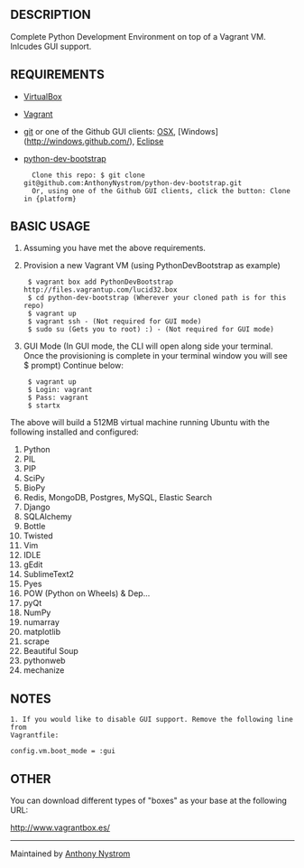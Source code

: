 ## DESCRIPTION

Complete Python Development Environment on top of a Vagrant VM. Inlcudes GUI support.



## REQUIREMENTS


* [VirtualBox](http://www.virtualbox.org/)
* [Vagrant](http://www.vagrantup.com/)
* [git](http://git-scm.com/downloads)
or one of the Github GUI clients: [OSX](http://mac.github.com/), [Windows] (http://windows.github.com/), [Eclipse](http://eclipse.github.com/)
* [python-dev-bootstrap](https://github.com/AnthonyNystrom/python-dev-bootstrap)

		Clone this repo: $ git clone git@github.com:AnthonyNystrom/python-dev-bootstrap.git
		Or, using one of the Github GUI clients, click the button: Clone in {platform}

## BASIC USAGE

1. Assuming you have met the above requirements. 
2. Provision a new Vagrant VM (using PythonDevBootstrap as example)

        $ vagrant box add PythonDevBootstrap http://files.vagrantup.com/lucid32.box
        $ cd python-dev-bootstrap (Wherever your cloned path is for this repo)
        $ vagrant up
 		$ vagrant ssh - (Not required for GUI mode)
 		$ sudo su (Gets you to root) :) - (Not required for GUI mode)
 		
3. GUI Mode (In GUI mode, the CLI will open along side your terminal. Once the provisioning is complete in your terminal window you will see $ prompt) Continue below:

		$ vagrant up
		$ Login: vagrant
		$ Pass: vagrant
		$ startx

 		
The above will build a 512MB virtual machine running Ubuntu with the following installed and configured:

1. Python
2. PIL
3. PIP
4. SciPy
5. BioPy
5. Redis, MongoDB, Postgres, MySQL, Elastic Search
6. Django
7. SQLAlchemy
8. Bottle
9. Twisted
10. Vim
11. IDLE
12. gEdit
13. SublimeText2
14. Pyes
15. POW (Python on Wheels) & Dep...
16. pyQt
17. NumPy
18. numarray
19. matplotlib
20. scrape
21. Beautiful Soup
22. pythonweb
23. mechanize

## NOTES

	1. If you would like to disable GUI support. Remove the following line from
	Vagrantfile: 
	
	config.vm.boot_mode = :gui
	
## OTHER

You can download different types of "boxes" as your base at the following URL:

http://www.vagrantbox.es/

--------------------------------------------------------------------- 
Maintained by [Anthony Nystrom](https://github.com/AnthonyNystrom)
